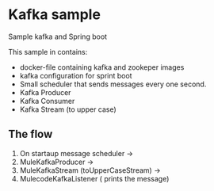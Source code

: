 # Kafka sample
Sample kafka and Spring boot

This sample in contains:
- docker-file containing kafka and zookeper images
- kafka configuration for sprint boot
- Small scheduler that sends messages every one second.
- Kafka Producer
- Kafka Consumer
- Kafka Stream (to upper case)


## The flow

1. On startaup message scheduler 
-> 
2. MuleKafkaProducer
->
3. MuleKafkaStream (toUpperCaseStream)
->
4. MulecodeKafkaListener ( prints the message)

